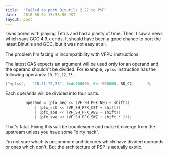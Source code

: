 ```yaml
---
title:  "Failed to port Binutils 2.27 to PSP"
date:   2016-08-04 15:33:56 JST
layout: post
---
```

I was bored with playing Tetris and had a planty of time. Then, I saw
a news which says GCC 4.9.x ends. It should have been a good chance to
port the latest Binutils and GCC, but it was not easy at all.

The problem I'm facing is incompatibility with VFPU instructions.

The latest GAS expects an argument will be used only for an operand and
the operand shouldn't be divided. For example, `vpfxs` instruction has
the following operands: `?0,?1,?2,?3`.

```C
{"vpfxs",   "?0,?1,?2,?3", 0xdc000000, 0xff000000, RD_C2,      0,      AL  },
```

Each operands will be divided into four parts.

```C
         operand = (pfx_neg << (VF_SH_PFX_NEG + shift))
             | (pfx_cst << (VF_SH_PFX_CST + shift))
             | (pfx_abs << (VF_SH_PFX_ABS + shift))
             | (pfx_swz << (VF_SH_PFX_SWZ + shift * 2));
```

That's fatal. Fixing this will be troublesome and make it diverge from
the upstream unless you have some "dirty hack".

I'm not sure which is uncommon: architecures which have divided
operands or ones which don't. But the architecture of PSP is actually
exotic.
